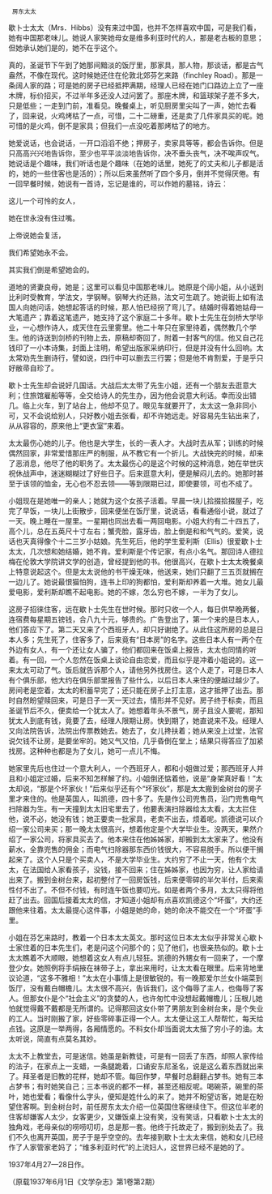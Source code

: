      房东太太 

   歇卜士太太（Mrs．Hibbs）没有来过中国，也并不怎样喜欢中国，可是我们看，她有中国那老味儿。她说人家笑她母女是维多利亚时代的人，那是老古板的意思；但她承认她们是的，她不在乎这个。 

   真的，圣诞节下午到了她那间黯淡的饭厅里，那家具，那人物，那谈话，都是古气盎然，不像在现代。这时候她还住在伦敦北郊芬乞来路（finchley Road）。那是一条阔人家的路；可是她的房子已经抵押满期，经理人已经在她门口路边上立了一座木牌，标价招买，不过半年多还没人过问罢了。那座木牌，和篮球架子差不多大，只是低些；一走到门前，准看见。晚餐桌上，听见厨房里尖叫了一声，她忙去看了，回来说，火鸡烤枯了一点，可惜，二十二磅重，还是卖了几件家具买的呢。她可惜的是火鸡，倒不是家具；但我们一点没吃着那烤枯了的地方。 

   她爱说话，也会说话，一开口滔滔不绝；押房子，卖家具等等，都会告诉你。但是只高高兴兴地告诉你，至少也平平淡淡地告诉你，决不垂头丧气，决不唉声叹气。她说话是个趣味，我们听话也是个趣味（在她的话里，她死了的丈夫和儿子都是活的，她的一些住客也是活的）；所以后来虽然听了四个多月，倒并不觉得厌倦。有一回早餐时候，她说有一首诗，忘记是谁的，可以作她的墓铭，诗云： 

   这儿一个可怜的女人， 

   她在世永没有住过嘴。 

   上帝说她会复活， 

   我们希望她永不会。 

   其实我们倒是希望她会的。 

   道地的贤妻良母，她是；这里可以看见中国那老味儿。她原是个阔小姐，从小送到比利时受教育，学法文，学钢琴。钢琴大约还熟，法文可生疏了。她说街上如有法国人向她问话，她想起答话的时候，那人怕已经拐了弯儿了。结婚时得着她姑母一大笔遗产；靠着这笔遗产，她支持了这个家庭二十多年。歇卜士先生在剑桥大学毕业，一心想作诗人，成天住在云里雾里。他二十年只在家里待着，偶然教几个学生。他的诗送到剑桥的刊物上去，原稿却寄回了，附着一封客气的信。他又自己花钱印了一小本诗集，封面上注明，希望出版家采纳印行，但是并没有什么回响。太太常劝先生删诗行，譬如说，四行中可以删去三行罢；但是他不肯割爱，于是乎只好敝帚自珍了。 

   歇卜士先生却会说好几国话。大战后太太带了先生小姐，还有一个朋友去逛意大利；住旅馆雇船等等，全交给诗人的先生办，因为他会说意大利话。幸而没出错几。临上火车，到了站台上，他却不见了。眼见车就要开了，太太这一急非同小可，又不会说给别人，只好教小姐去张看，却不许她远走。好容易先生钻出来了，从从容容的，原来他上“更衣室”来着。 

   太太最伤心她的儿子。他也是大学生，长的一表人才。大战时去从军；训练的时候偶然回家，非常爱惜那庄严的制服，从不教它有一个折儿。大战快完的时候，却来了恶消息，他尽了他的职务了。太太最伤心的是这个时候的这种消息，她在举世庆祝休战声中，迷迷糊糊过了好些日子。后来逛意大利，便是解闷儿去的。她那时甚至于该领的恤金，无心也不忍去领——等到限期已过，即使要领，可也不成了。 

   小姐现在是她唯一的亲人；她就为这个女孩子活着。早晨一块儿拾掇拾掇屋子，吃完了早饭，一块儿上街散步，回来便坐在饭厅里，说说话，看看通俗小说，就过了一天。晚上睡在一屋里。一星期也同出去看一两回电影。小姐大约有二十四五了，高个儿，总在五英尺十寸左右；蟹壳脸，露牙齿，脸上倒是和和气气的。爱笑，说话也天真得像个十二三岁小姑娘。先生死后，他的学生爱利斯（Ellis）很爱歇卜士太太，几次想和她结婚，她不肯。爱利斯是个传记家，有点小名气。那回诗人德拉梅在伦敦大学院讲文学的创造，曾经提到他的书。他很高兴，在歇卜士太太晚餐桌上特意说起这个。但是太太说他的书干燥无味，他送来，她们只翻了三五页就搁在一边儿了。她说最恨猫怕狗，连书上印的狗都怕，爱利斯却养着一大堆。她女儿最爱电影，爱利斯却瞧不起电影。她的不嫁，怎么穷也不嫁，一半为了女儿。 

   这房子招徕住客，远在歇卜士先生在世时候。那时只收一个人，每日供早晚两餐，连宿费每星期五镑钱，合八九十元，够贵的。广告登出了，第一个来的是日本人，他们答应下了。第二天又来了个西班牙人，却只好谢绝了。从此住这所房的总是日本人多；先生死了，住客多了，后来竟有“日本房”的名字。这些日本人有一两个在外边有女人，有一个还让女人骗了，他们都回来在饭桌上报告，太太也同情的听着。有一回，一个人忽然在饭桌上谈论自由恋爱，而且似乎是冲着小姐说的。这一来太太可动了气。饭后就告诉那个人，请他另外找房住。这个人走了，可是日本人有个俱乐部，他大约在俱乐部里报告了些什么，以后日本人来住的便越过越少了。房间老是空着，太太的积蓄早完了；还只能在房子上打主意，这才抵押了出去。那时自然盼望赎回来，可是日子一天一天过去，情形并不见好。房子终于标卖，而且圣诞节后不久，便卖给一个犹太人了。她想着年头不景气，房子且没人要呢，那知犹太人到底有钱，竟要了去，经理人限期让房。快到期了，她直说来不及。经理人又向法院告诉，法院出传票教她去。她去了，女儿搀扶着；她从来没上过堂，法官说欠钱不让房，是要坐牢的。她又气又怕，几乎昏倒在堂上；结果只得答应了加紧找房。这种种也都是为了女儿，她可一点儿不悔。 

   她家里先后也住过一个意大利人，一个西班牙人，都和小姐做过爱；那西班牙人并且和小姐定过婚，后来不知怎样解了约。小姐倒还惦着他，说是“身架真好看！”太太却说，“那是个坏家伙！”后来似乎还有个“坏家伙”，那是太太搬到金树台的房子里才来住的。他是英国人，叫凯德，四十多了。先是作公司兜售员，沿门兜售电气扫除器为生。有一天撞到太太旧宅里去了，他要表演扫除器给太太看，太太拦住他，说不必，她没有钱；她正要卖一批家具，老卖不出去，烦着呢。凯德说可以介绍一家公司来买；那一晚太太很高兴，想着他定是个大学毕业生。没两天，果然介绍了一家公司，将家具买去了。他本来住在他姊姊家，却搬到太太家来了。他没有薪水，全靠兜售的佣金；而电气扫除器那东西价钱很大，不容易脱手。所以便干搁起来了。这个人只是个买卖人，不是大学毕业生。大约穷了不止一天，他有个太太，在法国给人家看孩子，没钱，接不回来；住在姊姊家，也因为穷，让人家给请出来了。搬到金树台来，起初整付了一回房饭钱，后来便零碎的半欠半付，后来索性付不出了。不但不付钱，有时连午饭也要叨光。如是者两个多月，太太只得将他赶了出去。回国后接着太太的信，才知道小姐却有点喜欢凯德这个“坏蛋”，大约还跟他来往着。太太最提心这件事，小姐是她的命，她的命决不能交在一个“坏蛋”手里。 

   小姐在芬乞来路时，教着一个日本太太英文。那时这位日本太太似乎非常关心歇卜士家住着的日本先生们，老是问这个问那个的；见了他们，也很亲热似的。歇卜士太太瞧着不大顺眼，她想着这女人有点儿轻狂。凯德的外甥女有一回来了，一个摩登少女。她照例将手绢掖在袜带子上，拿出来用时，让太太看在眼里。后来背地里议论道，“这多不雅相！”太太在小事情上是很敏锐的。有一晚那爱尔兰女仆端菜到饭厅，没有戴白帽檐儿。太太很不高兴，告诉我们，这个侮辱了主人，也侮辱了客人。但那女仆是个“社会主义”的贪婪的人，也许匆忙中没想起戴帽檐儿；压根儿她怕就觉得戴不戴都是无所谓的。记得那回这女仆带了男朋友到金树台来，是个失业的工人。当时刚搬了家，好些零碎事正得一个人。太太便让这工人帮帮忙，每天给点钱。这原是一举两得，各厢情愿的。不料女仆却当面说太太揩了穷小子的油。太太听说，简直有点莫名其妙。 

   太太不上教堂去，可是迷信。她虽是新教徒，可是有一回丢了东西，却照人家传给的法子，在家点上一支蜡，一条腿跪着，口诵安东尼圣名，说是这么着东西就出来了。拜圣者是旧教的花样，她却不管。每回作梦，早餐时总翻翻占梦书。她有三本占梦书；有时她笑自己；三本书说的都不一样，甚至还相反呢。喝碗茶，碗里的茶叶，她也爱看；看像什么字头，便知是姓什么的来了。她并不盼望访客，她是在盼望住客啊。到金树台时，前任房东太太介绍一位英国住客继续住下。但这位半老的住客却嫌客人太少，女客更少，又嫌饭桌上没有笑，没有笑话，只看歇卜士太太的独角戏，老母亲似的唠唠叨叨，总是那一套。他终于托故走了，搬到别处去了。我们不久也离开英国，房子于是乎空空的。去年接到歇卜士太太来信，她和女儿已经作了人家管家老妈了；“维多利亚时代”的上流妇人，这世界已经不是她的了。 

   1937年4月27—28日作。 

   （原载1937年6月1日《文学杂志》第1卷第2期） 

